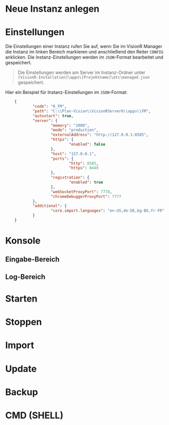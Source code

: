 <!-- TITLE: Instanzen -->
<!-- SUBTITLE: Verwaltung von mehreren Instanzen im VisionR Manager -->

# Neue Instanz anlegen
# Einstellungen
Die Einstellungen einer Instanz rufen Sie auf, wenn Sie im VisionR Manager die Instanz im linken Bereich markieren und anschließend den Reiter `CONFIG` anklicken.
Die Instanz-Einstellungen werden im `JSON`-Format bearbeitet und gespeichert.

> Die Einstellungen werden am Server im Instanz-Ordner unter `[VisionR-Installation]\apps\[Projektname]\etc\managed.json` gespeichert.

Hier ein Beispiel für Instanz-Einstellungen im `JSON`-Format:


```json
	{
			"code": "6_FM",
			"path": "C:\\Plan-Vision\\VisionRServer6\\apps\\FM",
			"autostart": true,
			"server": {
					"memory": "2000",
					"mode": "production",
					"externalAddress": "http://127.0.0.1:8585",
					"https": {
							"enabled": false
					},
					"host": "127.0.0.1",
					"ports": {
							"http": 8585,
							"https": 8449
					},
					"registration": {
							"enabled": true
					},
					"webSocketProxyPort": 7778,
					"chromeDebuggerProxyPort": 7777
			},
			"additional": {
					"core.import.languages": "en-US,de-DE,bg-BG,fr-FR"
			}
	}
```

# Konsole
## Eingabe-Bereich
## Log-Bereich
# Starten
# Stoppen
# Import
# Update
# Backup
# CMD (SHELL)